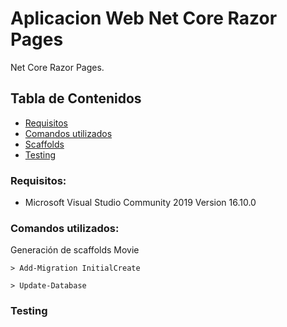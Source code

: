 # Aplicacion Web Net Core Razor Pages

Net Core Razor Pages.

## Tabla de Contenidos

- [Requisitos](#requisitos)
- [Comandos utilizados](#comandos_utilizados)
- [Scaffolds](#Scaffolds)
- [Testing](#Testing)

### Requisitos:

- Microsoft Visual Studio Community 2019 Version 16.10.0

### Comandos utilizados:

Generación de scaffolds Movie

```
> Add-Migration InitialCreate
```
```
> Update-Database
```

### Testing
